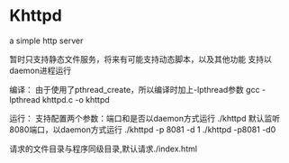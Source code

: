 # Khttpd
a simple http server

暂时只支持静态文件服务，将来有可能支持动态脚本，以及其他功能
支持以daemon进程运行

编译：
由于使用了pthread_create，所以编译时加上-lpthread参数
gcc -lpthread khttpd.c -o khttpd

运行：
支持配置两个参数：端口和是否以daemon方式运行
./khttpd 默认监听8080端口，以daemon方式运行
./khttpd -p 8081 -d 1
./khttpd -p8081 -d0

请求的文件目录与程序同级目录,默认请求./index.html


